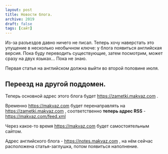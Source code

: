 ```yaml
---
layout: post
title: Новости блога.
archive: 2019
draft: false
tags: [сайт]
---
```

Из-за разъездов давно ничего не писал. Теперь хочу наверстать это упущение в несколько необычном ключе: у блога появиться английская версия. Пока буду переводить существующие, затем посмотрим, может сразу на двух языках... Пока не знаю.

Первая статья на английском должна выйти во второй половине июля.
<!--more-->

## Переезд на другой  поддомен.

Теперь основной адрес этого блога будет https://zametki.makvaz.com .

Временно https://makvaz.com будет перенаправлять на https://zametki.makvaz.com , соответственно **теперь адрес RSS** - https://makvaz.com/feed.xml

Через какое-то время https://makvaz.com будет самостоятельным сайтом.

Адрес английского блога - https://notes.makvaz.com , на нём сейчас расположена статья-заглушка, потом появиться наполнение.
